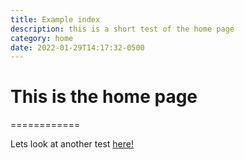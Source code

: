 ```yaml
---
title: Example index
description: this is a short test of the home page
category: home
date: 2022-01-29T14:17:32-0500
---
```


# This is the home page
============

Lets look at another test [here!](example/example_short.html)
